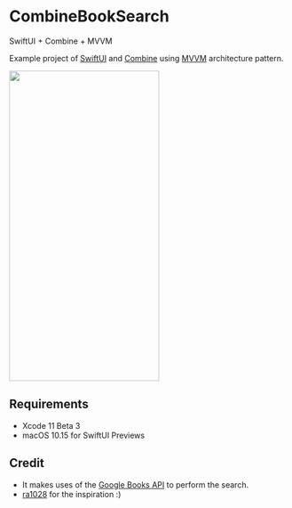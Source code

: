 # CombineBookSearch
SwiftUI + Combine + MVVM

Example project of [SwiftUI](https://developer.apple.com/xcode/swiftui) and [Combine](https://developer.apple.com/documentation/combine) using [MVVM](https://en.wikipedia.org/wiki/Model%E2%80%93view%E2%80%93viewmodel) architecture pattern.

<p align="left">
<img src="https://github.com/PPacie/CombineBookSearch/blob/master/demo.gif" height="558" width="270">
<p>

## Requirements

- Xcode 11 Beta 3 
- macOS 10.15 for SwiftUI Previews

## Credit
- It makes uses of the [Google Books API](https://developers.google.com/books/docs/v1/using) to perform the search.
- [ra1028](https://github.com/ra1028/) for the inspiration :)

